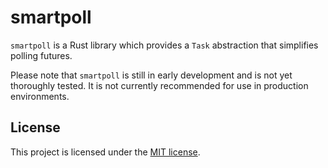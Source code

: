 # smartpoll

`smartpoll` is a Rust library which provides a `Task` abstraction that simplifies polling futures.

Please note that `smartpoll` is still in early development and is not yet thoroughly tested.
It is not currently recommended for use in production environments.

## License

This project is licensed under the [MIT license](LICENSE).